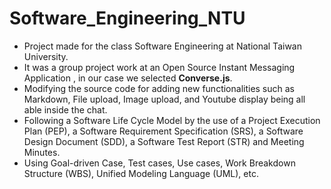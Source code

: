 # Software_Engineering_NTU
* Project made for the class Software Engineering at National Taiwan University.<br>
* It was a group project work at an Open Source Instant Messaging Application , in our case we selected **Converse.js**.</br>
* Modifying the source code for adding new functionalities such as Markdown, File upload, Image upload, and Youtube display being all able inside the chat.<br>
* Following a Software Life Cycle Model by the use of a Project Execution Plan (PEP), a Software Requirement Specification (SRS), a Software Design Document (SDD), a Software Test Report (STR) and Meeting Minutes.</br>
* Using Goal-driven Case, Test cases, Use cases, Work Breakdown Structure (WBS), Unified Modeling Language (UML), etc.
